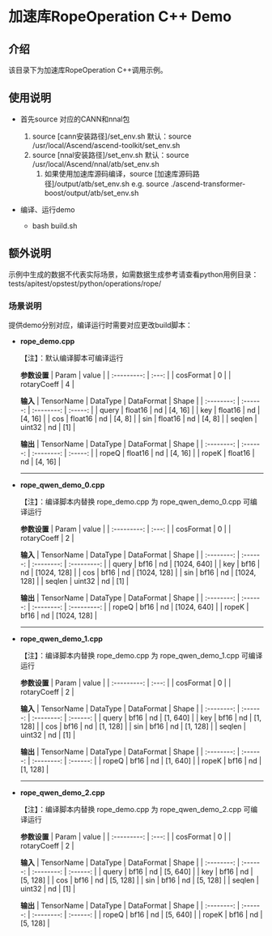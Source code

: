 # 加速库RopeOperation C++ Demo
## 介绍
该目录下为加速库RopeOperation C++调用示例。

## 使用说明
- 首先source 对应的CANN和nnal包
    1. source [cann安装路径]/set_env.sh
        默认：source /usr/local/Ascend/ascend-toolkit/set_env.sh
    2. source [nnal安装路径]/set_env.sh
        默认：source /usr/local/Ascend/nnal/atb/set_env.sh
        1. 如果使用加速库源码编译，source [加速库源码路径]/output/atb/set_env.sh
        e.g. source ./ascend-transformer-boost/output/atb/set_env.sh

- 编译、运行demo
    - bash build.sh

## 额外说明
示例中生成的数据不代表实际场景，如需数据生成参考请查看python用例目录：
tests/apitest/opstest/python/operations/rope/

### 场景说明
提供demo分别对应，编译运行时需要对应更改build脚本：
- **rope_demo.cpp**

    【注】：默认编译脚本可编译运行

    **参数设置**
    |    Param    | value |
    | :---------: | :---: |
    |  cosFormat  |   0   |
    | rotaryCoeff |   4   |

    **输入**
    | TensorName | DataType | DataFormat |  Shape  |
    | :--------: | :------: | :--------: | :-----: |
    |   query    | float16  |     nd     | [4, 16] |
    |    key     | float16  |     nd     | [4, 16] |
    |    cos     | float16  |     nd     | [4,  8] |
    |    sin     | float16  |     nd     | [4,  8] |
    |   seqlen   |  uint32  |     nd     |   [1]   |
    
    **输出**
    | TensorName | DataType | DataFormat |  Shape  |
    | :--------: | :------: | :--------: | :-----: |
    |   ropeQ    | float16  |     nd     | [4, 16] |
    |   ropeK    | float16  |     nd     | [4, 16] |

    ---

- **rope_qwen_demo_0.cpp**

    【注】：编译脚本内替换 rope_demo.cpp 为 rope_qwen_demo_0.cpp 可编译运行

    **参数设置**
    |    Param    | value |
    | :---------: | :---: |
    |  cosFormat  |   0   |
    | rotaryCoeff |   2   |

    **输入**
    | TensorName | DataType | DataFormat |    Shape    |
    | :--------: | :------: | :--------: | :---------: |
    |   query    |   bf16   |     nd     | [1024, 640] |
    |    key     |   bf16   |     nd     | [1024, 128] |
    |    cos     |   bf16   |     nd     | [1024, 128] |
    |    sin     |   bf16   |     nd     | [1024, 128] |
    |   seqlen   |  uint32  |     nd     |     [1]     |

    **输出**
    | TensorName | DataType | DataFormat |    Shape    |
    | :--------: | :------: | :--------: | :---------: |
    |   ropeQ    |   bf16   |     nd     | [1024, 640] |
    |   ropeK    |   bf16   |     nd     | [1024, 128] |

    ---

- **rope_qwen_demo_1.cpp**

    【注】：编译脚本内替换 rope_demo.cpp 为 rope_qwen_demo_1.cpp 可编译运行

    **参数设置**
    |    Param    | value |
    | :---------: | :---: |
    |  cosFormat  |   0   |
    | rotaryCoeff |   2   |

    **输入**
    | TensorName | DataType | DataFormat |  Shape   |
    | :--------: | :------: | :--------: | :------: |
    |   query    |   bf16   |     nd     | [1, 640] |
    |    key     |   bf16   |     nd     | [1, 128] |
    |    cos     |   bf16   |     nd     | [1, 128] |
    |    sin     |   bf16   |     nd     | [1, 128] |
    |   seqlen   |  uint32  |     nd     |   [1]    |

    **输出**
    | TensorName | DataType | DataFormat |  Shape   |
    | :--------: | :------: | :--------: | :------: |
    |   ropeQ    |   bf16   |     nd     | [1, 640] |
    |   ropeK    |   bf16   |     nd     | [1, 128] |

    ---

- **rope_qwen_demo_2.cpp**

    【注】：编译脚本内替换 rope_demo.cpp 为 rope_qwen_demo_2.cpp 可编译运行

    **参数设置**
    |    Param    | value |
    | :---------: | :---: |
    |  cosFormat  |   0   |
    | rotaryCoeff |   2   |

    **输入**
    | TensorName | DataType | DataFormat |  Shape   |
    | :--------: | :------: | :--------: | :------: |
    |   query    |   bf16   |     nd     | [5, 640] |
    |    key     |   bf16   |     nd     | [5, 128] |
    |    cos     |   bf16   |     nd     | [5, 128] |
    |    sin     |   bf16   |     nd     | [5, 128] |
    |   seqlen   |  uint32  |     nd     |   [1]    |
    
    **输出**
    | TensorName | DataType | DataFormat |  Shape   |
    | :--------: | :------: | :--------: | :------: |
    |   ropeQ    |   bf16   |     nd     | [5, 640] |
    |   ropeK    |   bf16   |     nd     | [5, 128] |